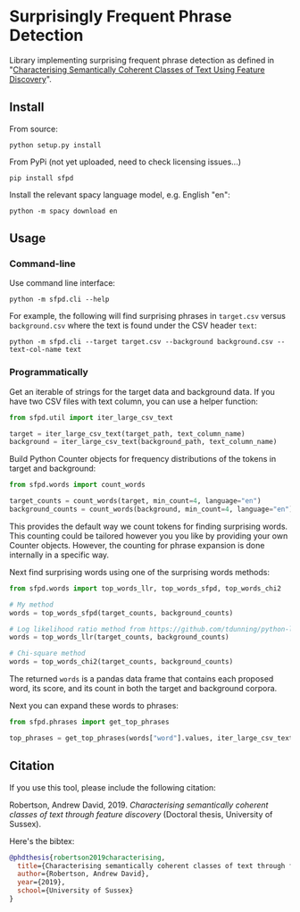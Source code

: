 # Surprisingly Frequent Phrase Detection

Library implementing surprising frequent phrase detection as defined in "[Characterising Semantically Coherent Classes of Text Using Feature Discovery](http://sro.sussex.ac.uk/id/eprint/84841/)".

## Install

From source:

`python setup.py install`

From PyPi (not yet uploaded, need to check licensing issues...)

`pip install sfpd`

Install the relevant spacy language model, e.g. English "en":

`python -m spacy download en`

## Usage

### Command-line

Use command line interface:

`python -m sfpd.cli --help`

For example, the following will find surprising phrases in `target.csv` versus `background.csv` 
where the text is found under the CSV header `text`:

`python -m sfpd.cli --target target.csv --background background.csv --text-col-name text`


### Programmatically

Get an iterable of strings for the target data and background data. If you have two CSV files with text column, 
you can use a helper function:

```python
from sfpd.util import iter_large_csv_text

target = iter_large_csv_text(target_path, text_column_name)
background = iter_large_csv_text(background_path, text_column_name)
```

Build Python Counter objects for frequency distributions of the tokens in target and background:

```python
from sfpd.words import count_words

target_counts = count_words(target, min_count=4, language="en")
background_counts = count_words(background, min_count=4, language="en")
```

This provides the default way we count tokens for finding surprising words. This counting could be tailored however you 
you like by providing your own Counter objects. However, the counting for phrase expansion is done internally in a 
specific way.

Next find surprising words using one of the surprising words methods:

```python
from sfpd.words import top_words_llr, top_words_sfpd, top_words_chi2

# My method 
words = top_words_sfpd(target_counts, background_counts)

# Log likelihood ratio method from https://github.com/tdunning/python-llr
words = top_words_llr(target_counts, background_counts)

# Chi-square method
words = top_words_chi2(target_counts, background_counts)
```

The returned `words` is a pandas data frame that contains each proposed word, its score, and its count in both the 
target and background corpora.

Next you can expand these words to phrases:

```python
from sfpd.phrases import get_top_phrases

top_phrases = get_top_phrases(words["word"].values, iter_large_csv_text(target_path, text_column_name))
```

## Citation

If you use this tool, please include the following citation:

Robertson, Andrew David, 2019. *Characterising semantically coherent classes of text through feature discovery* (Doctoral thesis, University of Sussex).

Here's the bibtex:

```bibtex
@phdthesis{robertson2019characterising,
  title={Characterising semantically coherent classes of text through feature discovery},
  author={Robertson, Andrew David},
  year={2019},
  school={University of Sussex}
}
```
